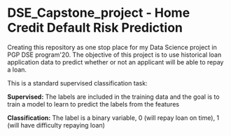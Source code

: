 # DSE_Capstone_project - Home Credit Default Risk Prediction
Creating this repository as one stop place for my Data Science project in PGP DSE program'20.
The objective of this project is to use historical loan application data to predict whether or not an applicant will be able to repay a loan. 

This is a standard supervised classification task:

**Supervised:** The labels are included in the training data and the goal is to train a model to learn to predict the labels from the features

**Classification:** The label is a binary variable, 0 (will repay loan on time), 1 (will have difficulty repaying loan)
